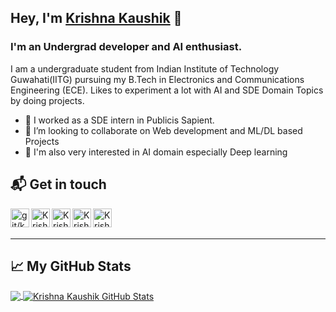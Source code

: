 ## Hey, I'm [Krishna Kaushik][git] 👋
### I'm an Undergrad developer and AI enthusiast.

I am a undergraduate student from Indian Institute of Technology Guwahati(IITG) pursuing my B.Tech in Electronics and Communications Engineering (ECE). Likes to experiment a lot with AI and SDE Domain Topics by doing projects.

- 🔭 I worked as a SDE intern in Publicis Sapient.
- 👯 I’m looking to collaborate on Web development and ML/DL based Projects
- 🤔 I'm also very interested in AI domain especially Deep learning
<!-- - 🤔 I’m looking for help with ...
- 💬 Ask me about ...
- 📫 How to reach me: ...
- 😄 Pronouns: ...
- ⚡ Fun fact: ... -->

## 📬 Get in touch
[<img align="left" alt="git/krishnakaushik25" width="30px" src="https://cdn.jsdelivr.net/npm/simple-icons@3.13.0/icons/github.svg" />][git]
[<img align="left" alt="Krishna Kaushik | LinkedIn" width="30px" src="https://cdn.jsdelivr.net/npm/simple-icons@v3/icons/linkedin.svg" />][linkedin]
[<img align="left" alt="Krishna Kaushik | Facebook" width="30px" src="https://cdn.jsdelivr.net/npm/simple-icons@v3/icons/facebook.svg" />][Facebook]
[<img align="left" alt="Krishna Kaushik | Discord " width="30px" src="https://cdn.jsdelivr.net/npm/simple-icons@v3/icons/discord.svg" />][Discord]
[<img align="left" alt="Krishna Kaushik | Twitter " width="30px" src="https://cdn.jsdelivr.net/npm/simple-icons@v3/icons/twitter.svg" />][Twitter]
<br><br>
<hr>

## &#x1f4c8; My GitHub Stats

<a href="https://github.com/krishnakaushik25/krishnakaushik25">
  <img align="center" src="https://github-readme-stats.vercel.app/api/top-langs/?username=krishnakaushik25&title_color=ffffff&text_color=c9cacc&icon_color=2bbc8a&bg_color=1d1f21" />
</a>

<a href="https://github.com/krishnakaushik25/krishnakaushik25">
  <img align="center" src="https://github-readme-stats.vercel.app/api?username=krishnakaushik25&show_icons=true&line_height=27&count_private=true&title_color=ffffff&text_color=c9cacc&icon_color=2bbc8a&bg_color=1d1f21" alt="Krishna Kaushik GitHub Stats" />
</a>


[git]: https://github.com/krishnakaushik25
[linkedin]: https://www.linkedin.com/in/kaushik-2523/
[Facebook]: https://www.facebook.com/KrishnaKaushikiitg/
[Discord]: https://discordapp.com/users/707147472098557993/
[Twitter]: https://twitter.com/Kkk11Krishna
